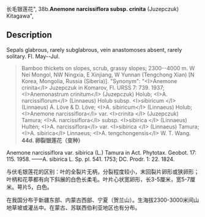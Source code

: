 长毛银莲花",
38b.**Anemone narcissiflora subsp. crinita** (Juzepczuk) Kitagawa",

## Description
Sepals glabrous, rarely subglabrous, vein anastomoses absent, rarely solitary. Fl. May--Jul.

> Bamboo thickets on slopes, scrub, grassy slopes; 2300--4000 m. W Nei Mongol, NW Ningxia, E Xinjiang, W Yunnan (Tengchong Xian) [N Korea, Mongolia, Russia (Siberia)].
  "Synonym": "&lt;I&gt;Anemone crinita&lt;/I&gt; Juzepczuk in Komarov, Fl. URSS 7: 739. 1937; &lt;I&gt;Anemonastrum crinitum&lt;/I&gt; (Juzepczuk) Holub; &lt;I&gt;A. narcissiflorum&lt;/I&gt; (Linnaeus) Holub subsp. &lt;I&gt;sibiricum &lt;/I&gt; (Linnaeus) Á. Löve &amp; D. Löve; &lt;I&gt;A. sibiricum&lt;/I&gt; (Linnaeus) Holub; &lt;I&gt;Anemone narcissiflora&lt;/I&gt; var. &lt;I&gt;crinita &lt;/I&gt; (Juzepczuk) Tamura; &lt;I&gt;A. narcissiflora&lt;/I&gt; subsp. &lt;I&gt;sibirica &lt;/I&gt; (Linnaeus) Hultén; &lt;I&gt;A. narcissiflora&lt;/I&gt; var. &lt;I&gt;sibirica &lt;/I&gt; (Linnaeus) Tamura; &lt;I&gt;A. sibirica&lt;/I&gt; Linnaeus; &lt;I&gt;A. tengchongensis&lt;/I&gt; W. T. Wang.
**44d. 卵裂银莲花（变种）**

Anemone narcissiflora var. sibirica (L.) Tamura in Act. Phytotax. Geobot. 17: 115. 1958. ——A. sibirica L. Sp. pl. 541. 1753; DC. Prodr. 1: 22. 1824.

与伏毛银莲花的区别：叶的全裂片无柄，分裂程度较小，末回裂片卵形或狭卵形；叶柄和花葶都有向下斜展的白色长柔毛。叶片心状宽卵形，长3-5厘米，宽5-7厘米。萼片5，白色。

在我国分布于新疆东部、内蒙古西部、宁夏（贺兰山）。生海拔2300-3000米间山地草坡或灌丛中。在蒙古、苏联西伯利亚地区也有分布。

